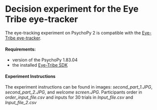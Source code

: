 # Decision experiment for the Eye Tribe eye-tracker

The eye-tracking experiment on PsychoPy 2 is compatible with the [Eye-Tribe eye-tracker](https://theeyetribe.com/theeyetribe.com/about/index.html).

#### Requirements:
- version of the PsychoPy 1.83.04
- the installed [Eye-Tribe SDK](https://github.com/eyetribe)

#### Experiment Instructions 

The experiment instructions can be found in images: *second_part_1.JPG*, *second_part_2.JPG*, and *welcome screen.JPG*. Participants order in *order_input_file.csv* and inputs for 30 trials in *Input_file.csv* and *Input_file_2.csv*